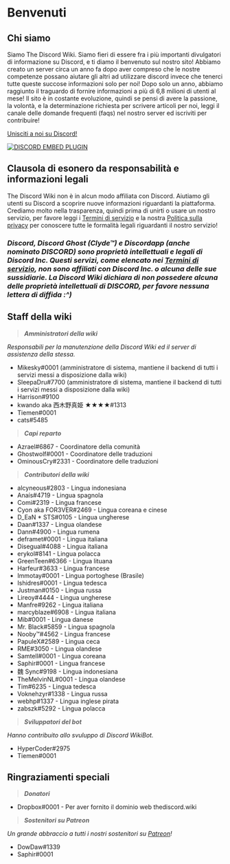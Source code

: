 <!-- TITLE: Italian - Pagina principale -->
<!-- SUBTITLE: Benvenuti nella Discord Wiki! -->

# Benvenuti
## Chi siamo

Siamo The Discord Wiki. Siamo fieri di essere fra i più importanti divulgatori di informazione su Discord, e ti diamo il benvenuto sul nostro sito! Abbiamo creato un server circa un anno fa dopo aver compreso che le nostre competenze possano aiutare gli altri ad utilizzare discord invece che tenerci tutte queste succose informazioni solo per noi! Dopo solo un anno, abbiamo raggiunto il traguardo di fornire informazioni a più di 6,8 milioni di utenti al mese! Il sito è in costante evoluzione, quindi se pensi di avere la passione, la volontà, e la determinazione richiesta per scrivere articoli per noi, leggi il canale delle domande frequenti (faqs) nel nostro server ed iscriviti per contribuire!

[Unisciti a noi su Discord!](https://discord.gg/ZRJ9Ghh)

<a href="https://discord.gg/ZRJ9Ghh">![DISCORD EMBED PLUGIN](https://discordapp.com/api/guilds/367460196148183040/widget.png?style=banner2)</a>

## Clausola di esonero da responsabilità e informazioni legali
The Discord Wiki non è in alcun modo affiliata con Discord. Aiutiamo gli utenti su Discord a scoprire nuove informazioni riguardanti la piattaforma. Crediamo molto nella trasparenza, quindi prima di unirti o usare un nostro servizio, per favore leggi i [Termini di servizio](/meta/terms) e la nostra [Politica sulla privacy](/meta/privacy) per conoscere tutte le formalità legali riguardanti il nostro servizio!

### ***Discord, Discord Ghost (Clyde™) e Discordapp (anche nominato DISCORD) sono proprietà intellettuali e legali di Discord Inc. Questi servizi, come elencato nei [Termini di servizio](/meta/terms), non sono affiliati con Discord Inc. o alcuna delle sue sussidiarie. La Discord Wiki dichiara di non possedere alcuna delle proprietà intellettuali di DISCORD, per favore nessuna lettera di diffida :^)***

## Staff della wiki

> ***Amministratori della wiki***

*Responsabili per la manutenzione della Discord Wiki ed il server di assistenza della stessa.*
* Mikesky#0001 (amministratore di sistema, mantiene il backend di tutti i servizi messi a disposizione dalla wiki)
* SleepaDru#7700 (amministratore di sistema, mantiene il backend di tutti i servizi messi a disposizione dalla wiki)
* Harrison#9100
* kwando aka 西木野真姫 ★★★★#1313
* Tiemen#0001
* cats#5485

> ***Capi reparto***

* Azrael#6867 - Coordinatore della comunità
* Ghostwolf#0001 - Coordinatore delle traduzioni
* OminousCry#2331 - Coordinatore delle traduzioni

> ***Contributori della wiki***

* alcyneous#2803 - Lingua indonesiana
* Anaís#4719 - Lingua spagnola
* Comi#2319 - Lingua francese
* Cyon aka FOR3VER#2469 - Lingua coreana e cinese
* D_EaN * STS#0105 - Lingua ungherese
* Daan#1337 - Lingua olandese
* Dann#4900 - Lingua rumena
* deframet#0001 - Lingua italiana
* Disegual#4088 - Lingua italiana
* erykol#8141 - Lingua polacca
* GreenTeen#6366 - Lingua lituana
* Harfeur#3633 - Lingua francese
* Immotay#0001 - Lingua portoghese (Brasile)
* Ishidres#0001 - Lingua tedesca
* Justman#0150 - Lingua russa
* Lireoy#4444 - Lingua ungherese
* Manfre#9262 - Lingua italiana
* marcyblaze#6908 - Lingua italiana
* Mib#0001 - Lingua danese
* Mr. Black#5859 - Lingua spagnola
* Nooby™#4562 - Lingua francese
* PapuleX#2589 - Lingua ceca
* RME#3050 - Lingua olandese
* Samtell#0001 - Lingua coreana
* Saphir#0001 - Lingua francese
* 魏 Sync#9198 - Lingua indonesiana
* TheMelvinNL#0001 - Lingua olandese
* Tim#6235 - Lingua tedesca
* Voknehzyr#1338 - Lingua russa
* webhp#1337 - Lingua inglese pirata
* zabszk#5292 - Lingua polacca

> ***Sviluppatori del bot***

*Hanno contribuito allo svuluppo di Discord WikiBot.*
* HyperCoder#2975
* Tiemen#0001

## Ringraziamenti speciali

>***Donatori***

* Dropbox#0001 - Per aver fornito il dominio web thediscord.wiki

>***Sostenitori su Patreon***

*Un grande abbraccio a tutti i nostri sostenitori su [Patreon](https://www.patreon.com/TheDiscordWiki)!*

* DowDaw#1339
* Saphir#0001